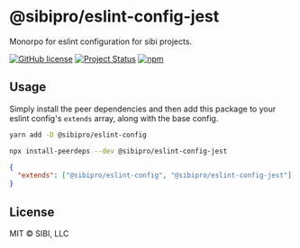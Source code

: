 # @sibipro/eslint-config-jest

Monorpo for eslint configuration for sibi projects.

[![GitHub license](https://img.shields.io/badge/license-MIT-blue.svg)](https://raw.githubusercontent.com/w33ble/eslint-config-sibi-web/master/LICENSE)
[![Project Status](https://img.shields.io/badge/status-stable-limegreen.svg)](https://nodejs.org/api/documentation.html#documentation_stability_index)
[![npm](https://img.shields.io/npm/v/@sibipro/eslint-config-jest.svg)](https://www.npmjs.com/package/@sibipro/eslint-config-jest)

## Usage

Simply install the peer dependencies and then add this package to your eslint config's `extends` array, along with the base config.

```sh
yarn add -D @sibipro/eslint-config

npx install-peerdeps --dev @sibipro/eslint-config-jest
```

```json
{
  "extends": ["@sibipro/eslint-config", "@sibipro/eslint-config-jest"]
}
```

## License

MIT © SIBI, LLC
